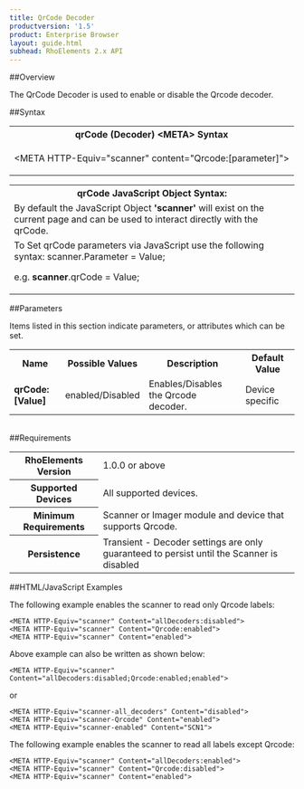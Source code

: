 ```yaml
---
title: QrCode Decoder
productversion: '1.5'
product: Enterprise Browser
layout: guide.html
subhead: RhoElements 2.x API
---
```


##Overview

The QrCode Decoder is used to enable or disable the Qrcode decoder.

##Syntax

<table class="re-table"><tr><th class="tableHeading">qrCode (Decoder) &lt;META&gt; Syntax
</th></tr><tr><td class="clsSyntaxCells clsOddRow"><p>&lt;META HTTP-Equiv="scanner" content="Qrcode:[parameter]"&gt;</p></td></tr></table>
<table class="re-table"><tr><th class="tableHeading">qrCode JavaScript Object Syntax:</th></tr><tr><td class="clsSyntaxCells clsOddRow">
By default the JavaScript Object <b>'scanner'</b> will exist on the current page and can be used to interact directly with the qrCode.
</td></tr><tr><td class="clsSyntaxCells clsEvenRow">
To Set qrCode parameters via JavaScript use the following syntax: scanner.Parameter = Value;
<P />e.g. <b>scanner</b>.qrCode = Value;
</td></tr></table>

##Parameters


Items listed in this section indicate parameters, or attributes which can be set.
<table class="re-table"><col width="20%" /><col width="20%" /><col width="38%" /><col width="22%" /><tr><th class="tableHeading">Name</th><th class="tableHeading">Possible Values</th><th class="tableHeading">Description</th><th class="tableHeading">Default Value</th></tr><tr><td class="clsSyntaxCells clsOddRow"><b>qrCode:[Value]
</b></td><td class="clsSyntaxCells clsOddRow">enabled/Disabled</td><td class="clsSyntaxCells clsOddRow">Enables/Disables the Qrcode decoder.</td><td class="clsSyntaxCells clsOddRow">Device specific</td></tr></table>
<table class="re-table"><col width="78%" /><col width="8%" /><col width="1%" /><col width="5%" /><col width="1%" /><col width="5%" /><col width="2%" /></table>





##Requirements

<table class="re-table"><tr><th class="tableHeading">RhoElements Version</th><td class="clsSyntaxCell clsEvenRow">1.0.0 or above
</td></tr><tr><th class="tableHeading">Supported Devices</th><td class="clsSyntaxCell clsOddRow">All supported devices.</td></tr><tr><th class="tableHeading">Minimum Requirements</th><td class="clsSyntaxCell clsOddRow">Scanner or Imager module and device that supports Qrcode.</td></tr><tr><th class="tableHeading">Persistence</th><td class="clsSyntaxCell clsEvenRow">Transient - Decoder settings are only guaranteed to persist until the Scanner is disabled</td></tr></table>


##HTML/JavaScript Examples

The following example enables the scanner to read only Qrcode labels:

	<META HTTP-Equiv="scanner" Content="allDecoders:disabled">
	<META HTTP-Equiv="scanner" Content="Qrcode:enabled">
	<META HTTP-Equiv="scanner" Content="enabled">
	
Above example can also be written as shown below:

	<META HTTP-Equiv="scanner" Content="allDecoders:disabled;Qrcode:enabled;enabled">
	
or

	<META HTTP-Equiv="scanner-all_decoders" Content="disabled">
	<META HTTP-Equiv="scanner-Qrcode" Content="enabled">
	<META HTTP-Equiv="scanner-enabled" Content="SCN1">
	
The following example enables the scanner to read all labels except Qrcode:

	<META HTTP-Equiv="scanner" Content="allDecoders:enabled">
	<META HTTP-Equiv="scanner" Content="Qrcode:disabled">
	<META HTTP-Equiv="scanner" Content="enabled">
	





